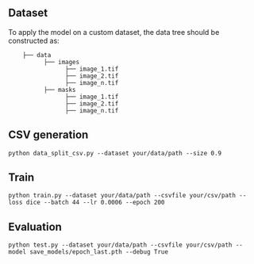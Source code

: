 ## Dataset
To apply the model on a custom dataset, the data tree should be constructed as:
``` 
    ├── data
          ├── images
                ├── image_1.tif
                ├── image_2.tif
                ├── image_n.tif
          ├── masks
                ├── image_1.tif
                ├── image_2.tif
                ├── image_n.tif
```
## CSV generation 
```
python data_split_csv.py --dataset your/data/path --size 0.9 
```
## Train
```
python train.py --dataset your/data/path --csvfile your/csv/path --loss dice --batch 44 --lr 0.0006 --epoch 200 
```
## Evaluation
```
python test.py --dataset your/data/path --csvfile your/csv/path --model save_models/epoch_last.pth --debug True
```

